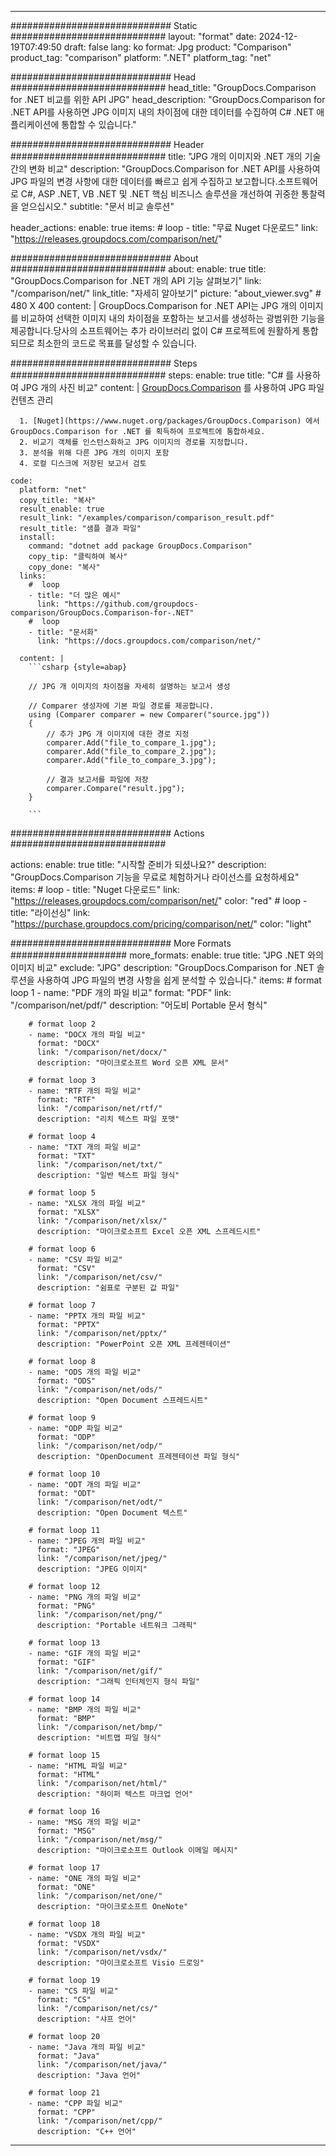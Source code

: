 
---
############################# Static ############################
layout: "format"
date:  2024-12-19T07:49:50
draft: false
lang: ko
format: Jpg
product: "Comparison"
product_tag: "comparison"
platform: ".NET"
platform_tag: "net"

############################# Head ############################
head_title: "GroupDocs.Comparison for .NET 비교를 위한 API JPG"
head_description: "GroupDocs.Comparison for .NET API를 사용하면 JPG 이미지 내의 차이점에 대한 데이터를 수집하여 C# .NET 애플리케이션에 통합할 수 있습니다."

############################# Header ############################
title: "JPG 개의 이미지와 .NET 개의 기술 간의 변화 비교" 
description: "GroupDocs.Comparison for .NET API를 사용하여 JPG 파일의 변경 사항에 대한 데이터를 빠르고 쉽게 수집하고 보고합니다.소프트웨어로 C#, ASP .NET, VB .NET 및 .NET 핵심 비즈니스 솔루션을 개선하여 귀중한 통찰력을 얻으십시오."
subtitle: "문서 비교 솔루션" 

header_actions:
  enable: true
  items:
    #  loop
    - title: "무료 Nuget 다운로드"
      link: "https://releases.groupdocs.com/comparison/net/"
      
############################# About ############################
about:
    enable: true
    title: "GroupDocs.Comparison for .NET 개의 API 기능 살펴보기"
    link: "/comparison/net/"
    link_title: "자세히 알아보기"
    picture: "about_viewer.svg" # 480 X 400
    content: |
       GroupDocs.Comparison for .NET API는 JPG 개의 이미지를 비교하여 선택한 이미지 내의 차이점을 포함하는 보고서를 생성하는 광범위한 기능을 제공합니다.당사의 소프트웨어는 추가 라이브러리 없이 C# 프로젝트에 원활하게 통합되므로 최소한의 코드로 목표를 달성할 수 있습니다.

############################# Steps ############################
steps:
    enable: true
    title: "C# 를 사용하여 JPG 개의 사진 비교"
    content: |
      [GroupDocs.Comparison](https://products.groupdocs.com/comparison/net/) 를 사용하여 JPG 파일 컨텐츠 관리
      
      1. [Nuget](https://www.nuget.org/packages/GroupDocs.Comparison) 에서 GroupDocs.Comparison for .NET 를 획득하여 프로젝트에 통합하세요.
      2. 비교기 객체를 인스턴스화하고 JPG 이미지의 경로를 지정합니다.
      3. 분석을 위해 다른 JPG 개의 이미지 포함
      4. 로컬 디스크에 저장된 보고서 검토
   
    code:
      platform: "net"
      copy_title: "복사"
      result_enable: true
      result_link: "/examples/comparison/comparison_result.pdf"
      result_title: "샘플 결과 파일"
      install:
        command: "dotnet add package GroupDocs.Comparison"
        copy_tip: "클릭하여 복사"
        copy_done: "복사"
      links:
        #  loop
        - title: "더 많은 예시"
          link: "https://github.com/groupdocs-comparison/GroupDocs.Comparison-for-.NET"
        #  loop
        - title: "문서화"
          link: "https://docs.groupdocs.com/comparison/net/"
          
      content: |
        ```csharp {style=abap}

        // JPG 개 이미지의 차이점을 자세히 설명하는 보고서 생성

        // Comparer 생성자에 기본 파일 경로를 제공합니다.
        using (Comparer comparer = new Comparer("source.jpg"))
        {
            // 추가 JPG 개 이미지에 대한 경로 지정
        	comparer.Add("file_to_compare_1.jpg");
            comparer.Add("file_to_compare_2.jpg");
            comparer.Add("file_to_compare_3.jpg");

            // 결과 보고서를 파일에 저장
            comparer.Compare("result.jpg"); 
        }
        
        ```            

############################# Actions ############################

actions:
  enable: true
  title: "시작할 준비가 되셨나요?"
  description: "GroupDocs.Comparison 기능을 무료로 체험하거나 라이선스를 요청하세요"
  items:
    #  loop
    - title: "Nuget 다운로드"
      link: "https://releases.groupdocs.com/comparison/net/"
      color: "red"
        #  loop
    - title: "라이선싱"
      link: "https://purchase.groupdocs.com/pricing/comparison/net/"
      color: "light"


############################# More Formats #####################
more_formats:
    enable: true
    title: "JPG .NET 와의 이미지 비교"
    exclude: "JPG"
    description: "GroupDocs.Comparison for .NET 솔루션을 사용하여 JPG 파일의 변경 사항을 쉽게 분석할 수 있습니다."
    items: 
        # format loop 1
        - name: "PDF 개의 파일 비교"
          format: "PDF"
          link: "/comparison/net/pdf/"
          description: "어도비 Portable 문서 형식"

        # format loop 2
        - name: "DOCX 개의 파일 비교"
          format: "DOCX"
          link: "/comparison/net/docx/"
          description: "마이크로소프트 Word 오픈 XML 문서"

        # format loop 3
        - name: "RTF 개의 파일 비교"
          format: "RTF"
          link: "/comparison/net/rtf/"
          description: "리치 텍스트 파일 포맷"

        # format loop 4
        - name: "TXT 개의 파일 비교"
          format: "TXT"
          link: "/comparison/net/txt/"
          description: "일반 텍스트 파일 형식"

        # format loop 5
        - name: "XLSX 개의 파일 비교"
          format: "XLSX"
          link: "/comparison/net/xlsx/"
          description: "마이크로소프트 Excel 오픈 XML 스프레드시트"

        # format loop 6
        - name: "CSV 파일 비교"
          format: "CSV"
          link: "/comparison/net/csv/"
          description: "쉼표로 구분된 값 파일"

        # format loop 7
        - name: "PPTX 개의 파일 비교"
          format: "PPTX"
          link: "/comparison/net/pptx/"
          description: "PowerPoint 오픈 XML 프레젠테이션"

        # format loop 8
        - name: "ODS 개의 파일 비교"
          format: "ODS"
          link: "/comparison/net/ods/"
          description: "Open Document 스프레드시트"

        # format loop 9
        - name: "ODP 파일 비교"
          format: "ODP"
          link: "/comparison/net/odp/"
          description: "OpenDocument 프레젠테이션 파일 형식"

        # format loop 10
        - name: "ODT 개의 파일 비교"
          format: "ODT"
          link: "/comparison/net/odt/"
          description: "Open Document 텍스트"

        # format loop 11
        - name: "JPEG 개의 파일 비교"
          format: "JPEG"
          link: "/comparison/net/jpeg/"
          description: "JPEG 이미지"

        # format loop 12
        - name: "PNG 개의 파일 비교"
          format: "PNG"
          link: "/comparison/net/png/"
          description: "Portable 네트워크 그래픽"

        # format loop 13
        - name: "GIF 개의 파일 비교"
          format: "GIF"
          link: "/comparison/net/gif/"
          description: "그래픽 인터체인지 형식 파일"

        # format loop 14
        - name: "BMP 개의 파일 비교"
          format: "BMP"
          link: "/comparison/net/bmp/"
          description: "비트맵 파일 형식"

        # format loop 15
        - name: "HTML 파일 비교"
          format: "HTML"
          link: "/comparison/net/html/"
          description: "하이퍼 텍스트 마크업 언어"

        # format loop 16
        - name: "MSG 개의 파일 비교"
          format: "MSG"
          link: "/comparison/net/msg/"
          description: "마이크로소프트 Outlook 이메일 메시지"

        # format loop 17
        - name: "ONE 개의 파일 비교"
          format: "ONE"
          link: "/comparison/net/one/"
          description: "마이크로소프트 OneNote"

        # format loop 18
        - name: "VSDX 개의 파일 비교"
          format: "VSDX"
          link: "/comparison/net/vsdx/"
          description: "마이크로소프트 Visio 드로잉"

        # format loop 19
        - name: "CS 파일 비교"
          format: "CS"
          link: "/comparison/net/cs/"
          description: "샤프 언어"

        # format loop 20
        - name: "Java 개의 파일 비교"
          format: "Java"
          link: "/comparison/net/java/"
          description: "Java 언어"
          
        # format loop 21
        - name: "CPP 파일 비교"
          format: "CPP"
          link: "/comparison/net/cpp/"
          description: "C++ 언어"
---